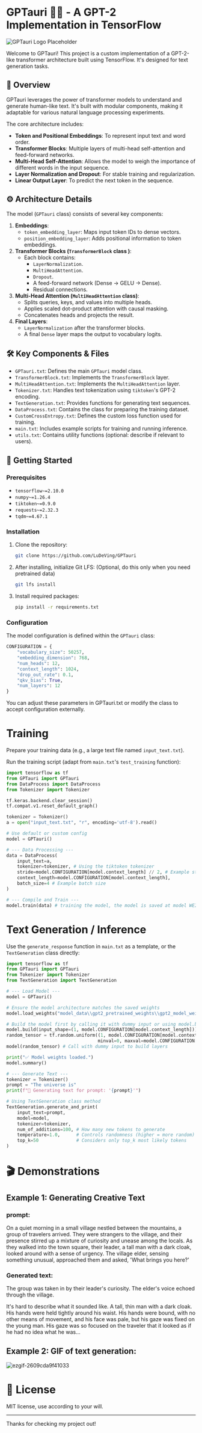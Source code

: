 # GPTauri 🐂✨ - A GPT-2 Implementation in TensorFlow

![GPTauri Logo Placeholder](placeholder_logo.gif)

Welcome to GPTauri! This project is a custom implementation of a GPT-2-like transformer architecture built using TensorFlow. It's designed for text generation tasks.

## 📜 Overview

GPTauri leverages the power of transformer models to understand and generate human-like text. It's built with modular components, making it adaptable for various natural language processing experiments.

The core architecture includes:
* **Token and Positional Embeddings**: To represent input text and word order.
* **Transformer Blocks**: Multiple layers of multi-head self-attention and feed-forward networks.
* **Multi-Head Self-Attention**: Allows the model to weigh the importance of different words in the input sequence.
* **Layer Normalization and Dropout**: For stable training and regularization.
* **Linear Output Layer**: To predict the next token in the sequence.

## ⚙️ Architecture Details

The model (`GPTauri` class) consists of several key components:

1.  **Embeddings**:
    * `token_embedding_layer`: Maps input token IDs to dense vectors.
    * `position_embedding_layer`: Adds positional information to token embeddings.
2.  **Transformer Blocks (`TransformerBlock` class )**:
    * Each block contains:
        * `LayerNormalization`.
        * `MultiHeadAttention`.
        * `Dropout`.
        * A feed-forward network (Dense -> GELU -> Dense).
        * Residual connections.
3.  **Multi-Head Attention (`MultiHeadAttention` class)**:
    * Splits queries, keys, and values into multiple heads.
    * Applies scaled dot-product attention with causal masking.
    * Concatenates heads and projects the result.
4.  **Final Layers**:
    * `LayerNormalization` after the transformer blocks.
    * A final `Dense` layer maps the output to vocabulary logits.

## 🛠️ Key Components & Files

* `GPTauri.txt`: Defines the main `GPTauri` model class.
* `TransformerBlock.txt`: Implements the `TransformerBlock` layer.
* `MultiHeadAttention.txt`: Implements the `MultiHeadAttention` layer.
* `Tokenizer.txt`: Handles text tokenization using `tiktoken`'s GPT-2 encoding.
* `TextGeneration.txt`: Provides functions for generating text sequences.
* `DataProcess.txt`: Contains the class for preparing the training dataset.
* `CustomCrossEntropy.txt`: Defines the custom loss function used for training.
* `main.txt`: Includes example scripts for training and running inference.
* `utils.txt`: Contains utility functions (optional: describe if relevant to users).

## 🚀 Getting Started

### Prerequisites

* `tensorflow~=2.10.0`
* `numpy~=1.26.4`
* `tiktoken~=0.9.0`
* `requests~=2.32.3`
* `tqdm~=4.67.1`

### Installation

1.  Clone the repository:
    ```bash
    git clone https://github.com/LuDeVing/GPTauri
    ```
2. After installing, initialize Git LFS: (Optional, do this only when you need pretrained data)
    ```bash
    git lfs install
    ```
   
3. Install required packages:
    ```bash
    pip install -r requirements.txt
    ```

### Configuration

The model configuration is defined within the `GPTauri` class:

```python
CONFIGURATION = {
    "vocabulary_size": 50257, 
    "embedding_dimension": 768,
    "num_heads": 12,           
    "context_length": 1024,    
    "drop_out_rate": 0.1,      
    "qkv_bias": True,          
    "num_layers": 12           
}
```

You can adjust these parameters in GPTauri.txt or modify the class to accept configuration externally.

# Training

Prepare your training data (e.g., a large text file named `input_text.txt`).   

Run the training script (adapt from `main.txt`'s `test_training` function):   

```python
import tensorflow as tf
from GPTauri import GPTauri
from DataProcess import DataProcess
from Tokenizer import Tokenizer

tf.keras.backend.clear_session()
tf.compat.v1.reset_default_graph()

tokenizer = Tokenizer() 
a = open("input_text.txt", "r", encoding='utf-8').read()

# Use default or custom config
model = GPTauri()

# --- Data Processing --- 
data = DataProcess(
    input_text=a,
    tokenizer=tokenizer, # Using the tiktoken tokenizer 
    stride=model.CONFIGURATION[model.context_length] // 2, # Example stride
    context_length=model.CONFIGURATION[model.context_length],
    batch_size=4 # Example batch size
)

# --- Compile and Train ---
model.train(data) # training the model, the model is saved at model WEIGHTS_PATH
```

# Text Generation / Inference

Use the `generate_response` function in `main.txt` as a template, or the `TextGeneration` class directly:  

```python
import tensorflow as tf
from GPTauri import GPTauri
from Tokenizer import Tokenizer
from TextGeneration import TextGeneration

# --- Load Model ---
model = GPTauri()

# Ensure the model architecture matches the saved weights
model.load_weights("model_data\\gpt2_pretrained_weights\\gpt2_model_weights.ckpt")

# Build the model first by calling it with dummy input or using model.build()
model.build(input_shape=(1, model.CONFIGURATION[model.context_length])) 
random_tensor = tf.random.uniform((1, model.CONFIGURATION[model.context_length]),
                                  minval=0, maxval=model.CONFIGURATION['vocabulary_size'], dtype=tf.int32) 
model(random_tensor) # Call with dummy input to build layers

print("✅ Model weights loaded.")
model.summary() 

# --- Generate Text ---
tokenizer = Tokenizer() 
prompt = "The universe is"
print(f"💬 Generating text for prompt: '{prompt}'")

# Using TextGeneration class method 
TextGeneration.generate_and_print(
    input_text=prompt,
    model=model,
    tokenizer=tokenizer,
    num_of_additions=100, # How many new tokens to generate 
    temperature=1.0,      # Controls randomness (higher = more random) 
    top_k=50              # Considers only top_k most likely tokens 
)
```

# 🎬 Demonstrations

## Example 1: Generating Creative Text

### prompt:

On a quiet morning in a small village nestled between the mountains, a group of travelers arrived. They were strangers to the village, and their presence stirred up a mixture of curiosity and unease among the locals. As they walked into the town square, their leader, a tall man with a dark cloak, looked around with a sense of urgency. The village elder, sensing something unusual, approached them and asked, 'What brings you here?' 

### Generated text:

The group was taken in by their leader's curiosity. The elder's voice echoed through the village.

It's hard to describe what it sounded like. A tall, thin man with a dark cloak. His hands were held tightly around his waist. His hands were bound, with no other means of movement, and his face was pale, but his gaze was fixed on the young man. His gaze was so focused on the traveler that it looked as if he had no idea what he was...

## Example 2: GIF of text generation:

![ezgif-2609cda9f41033](https://github.com/user-attachments/assets/a6eb3277-aa04-4c9d-9995-c6dcd39d872c)

# 📄 License

MIT license, use according to your will.

---

Thanks for checking my project out!
